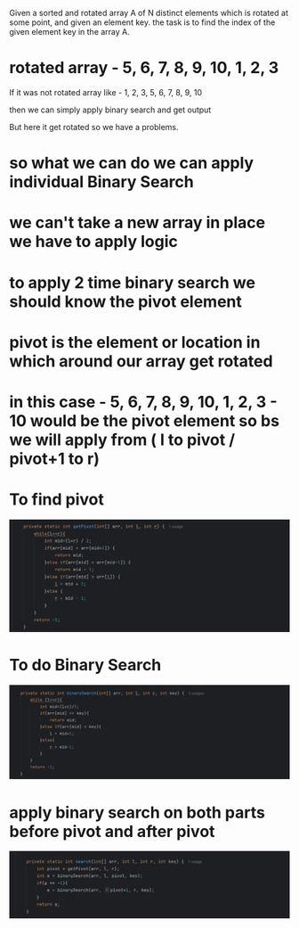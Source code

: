 
Given a sorted and rotated array A of N distinct elements which is rotated at some point,
and given an element key. the task is to find the index of the given element key in the array A.

# rotated array - 5, 6, 7, 8, 9, 10, 1, 2, 3 

If it was not rotated array  like - 1, 2, 3, 5, 6, 7, 8, 9, 10

then we can simply apply binary search and get output

But here it get rotated so we have a problems.

# so what we can do we can apply individual Binary Search

# we can't take a new array in place we have to apply logic

# to apply 2 time binary search we should know the pivot element

# pivot is the element or location in which around our array get rotated

# in this case - 5, 6, 7, 8, 9, 10, 1, 2, 3   - 10 would be the pivot element so bs we will apply from ( l to pivot / pivot+1 to r)

# To find pivot

![img.png](img.png)

# To do Binary Search

![img_1.png](img_1.png)

# apply binary search on both parts before pivot and after pivot

![img_2.png](img_2.png)

